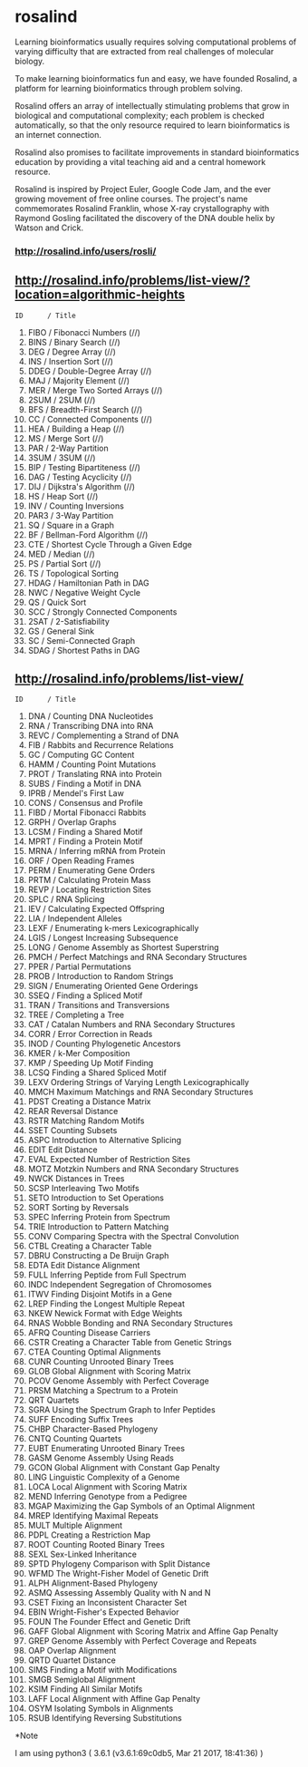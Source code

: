 # rosalind

Learning bioinformatics usually requires solving computational problems of varying difficulty that are extracted from real challenges of molecular biology.

To make learning bioinformatics fun and easy, we have founded Rosalind, a platform for learning bioinformatics through problem solving.

Rosalind offers an array of intellectually stimulating problems that grow in biological and computational complexity; each problem is checked automatically, so that the only resource required to learn bioinformatics is an internet connection.

Rosalind also promises to facilitate improvements in standard bioinformatics education by providing a vital teaching aid and a central homework resource.

Rosalind is inspired by Project Euler, Google Code Jam, and the ever growing movement of free online courses. The project's name commemorates Rosalind Franklin, whose X-ray crystallography with Raymond Gosling facilitated the discovery of the DNA double helix by Watson and Crick.

### http://rosalind.info/users/rosli/

## http://rosalind.info/problems/list-view/?location=algorithmic-heights

    ID	    / Title
1)  FIBO	/ Fibonacci Numbers  (//)
2)  BINS	/ Binary Search  (//)
3)  DEG	    / Degree Array  (//)
4)  INS	    / Insertion Sort  (//)
5)  DDEG	/ Double-Degree Array  (//)
6)  MAJ	    / Majority Element  (//)
7)  MER	    / Merge Two Sorted Arrays  (//)
8)  2SUM	/ 2SUM   (//)
9)  BFS	    / Breadth-First Search  (//)
10) CC	    / Connected Components  (//)
11) HEA	    / Building a Heap  (//)
12) MS	    / Merge Sort    (//)
13) PAR	    / 2-Way Partition
14) 3SUM	/ 3SUM  (//)
15) BIP	    / Testing Bipartiteness  (//)
16) DAG	    / Testing Acyclicity  (//)
17) DIJ	    / Dijkstra's Algorithm  (//)
18) HS	    / Heap Sort (//)
19) INV	    / Counting Inversions
20) PAR3	/ 3-Way Partition
21) SQ	    / Square in a Graph
22) BF	    / Bellman-Ford Algorithm  (//)
23) CTE	    / Shortest Cycle Through a Given Edge
24) MED	    / Median  (//)
25) PS	    / Partial Sort  (//)
26) TS	    / Topological Sorting
27) HDAG	/ Hamiltonian Path in DAG
28) NWC	    / Negative Weight Cycle
29) QS	    / Quick Sort
30) SCC	    / Strongly Connected Components
31) 2SAT	/ 2-Satisfiability
32) GS	    / General Sink
33) SC	    / Semi-Connected Graph
34) SDAG	/ Shortest Paths in DAG

## http://rosalind.info/problems/list-view/

    ID      / Title   
1) DNA      / Counting DNA Nucleotides
2) RNA      / Transcribing DNA into RNA
3) REVC     / Complementing a Strand of DNA
4) FIB      / Rabbits and Recurrence Relations
5) GC       / Computing GC Content
6) HAMM     / Counting Point Mutations
7) PROT     / Translating RNA into Protein
8) SUBS     / Finding a Motif in DNA
9) IPRB     / Mendel's First Law
10) CONS    / Consensus and Profile
11) FIBD    / Mortal Fibonacci Rabbits
12) GRPH    / Overlap Graphs
13) LCSM    / Finding a Shared Motif
14) MPRT    / Finding a Protein Motif
15) MRNA    / Inferring mRNA from Protein
16) ORF     / Open Reading Frames
17) PERM    / Enumerating Gene Orders
18) PRTM    / Calculating Protein Mass
19) REVP    / Locating Restriction Sites
20) SPLC    / RNA Splicing
21) IEV     / Calculating Expected Offspring
22) LIA     / Independent Alleles
23) LEXF    / Enumerating k-mers Lexicographically
24) LGIS    / Longest Increasing Subsequence
25) LONG    / Genome Assembly as Shortest Superstring
26) PMCH    / Perfect Matchings and RNA Secondary Structures
27) PPER    / Partial Permutations
28) PROB    / Introduction to Random Strings
29) SIGN    / Enumerating Oriented Gene Orderings
30) SSEQ    / Finding a Spliced Motif
31) TRAN    / Transitions and Transversions
32) TREE    / Completing a Tree
33) CAT     / Catalan Numbers and RNA Secondary Structures
34) CORR    / Error Correction in Reads
35) INOD    / Counting Phylogenetic Ancestors
36) KMER    / k-Mer Composition
37) KMP     / Speeding Up Motif Finding
38) LCSQ        Finding a Shared Spliced Motif
39) LEXV        Ordering Strings of Varying Length Lexicographically
40) MMCH        Maximum Matchings and RNA Secondary Structures
41) PDST        Creating a Distance Matrix
42) REAR        Reversal Distance
43) RSTR        Matching Random Motifs
44) SSET        Counting Subsets
45) ASPC        Introduction to Alternative Splicing
46) EDIT        Edit Distance
47) EVAL        Expected Number of Restriction Sites
48) MOTZ        Motzkin Numbers and RNA Secondary Structures
49) NWCK        Distances in Trees
50) SCSP        Interleaving Two Motifs
51) SETO        Introduction to Set Operations
52) SORT        Sorting by Reversals
53) SPEC        Inferring Protein from Spectrum
54) TRIE        Introduction to Pattern Matching
55) CONV        Comparing Spectra with the Spectral Convolution
56) CTBL        Creating a Character Table
57) DBRU        Constructing a De Bruijn Graph
58) EDTA        Edit Distance Alignment
59) FULL        Inferring Peptide from Full Spectrum
60) INDC        Independent Segregation of Chromosomes
61) ITWV        Finding Disjoint Motifs in a Gene
62) LREP        Finding the Longest Multiple Repeat
63) NKEW        Newick Format with Edge Weights
64) RNAS        Wobble Bonding and RNA Secondary Structures
65) AFRQ        Counting Disease Carriers
66) CSTR        Creating a Character Table from Genetic Strings
67) CTEA        Counting Optimal Alignments
68) CUNR        Counting Unrooted Binary Trees
69) GLOB        Global Alignment with Scoring Matrix
70) PCOV        Genome Assembly with Perfect Coverage
71) PRSM        Matching a Spectrum to a Protein
72) QRT     Quartets
73) SGRA        Using the Spectrum Graph to Infer Peptides
74) SUFF        Encoding Suffix Trees
75) CHBP        Character-Based Phylogeny
76) CNTQ        Counting Quartets
77) EUBT        Enumerating Unrooted Binary Trees
78) GASM        Genome Assembly Using Reads
79) GCON        Global Alignment with Constant Gap Penalty
80) LING        Linguistic Complexity of a Genome
81) LOCA        Local Alignment with Scoring Matrix
82) MEND        Inferring Genotype from a Pedigree
83) MGAP        Maximizing the Gap Symbols of an Optimal Alignment
84) MREP        Identifying Maximal Repeats
85) MULT        Multiple Alignment
86) PDPL        Creating a Restriction Map
87) ROOT        Counting Rooted Binary Trees
88) SEXL        Sex-Linked Inheritance
89) SPTD        Phylogeny Comparison with Split Distance
90) WFMD        The Wright-Fisher Model of Genetic Drift
91) ALPH        Alignment-Based Phylogeny
92) ASMQ        Assessing Assembly Quality with N and N
93) CSET        Fixing an Inconsistent Character Set
94) EBIN        Wright-Fisher's Expected Behavior
95) FOUN        The Founder Effect and Genetic Drift
96) GAFF        Global Alignment with Scoring Matrix and Affine Gap Penalty
97) GREP        Genome Assembly with Perfect Coverage and Repeats
98) OAP     Overlap Alignment
99) QRTD        Quartet Distance
100) SIMS       Finding a Motif with Modifications
101) SMGB       Semiglobal Alignment
102) KSIM       Finding All Similar Motifs
103) LAFF       Local Alignment with Affine Gap Penalty
104) OSYM       Isolating Symbols in Alignments
105) RSUB       Identifying Reversing Substitutions

*Note

I am using python3 ( 3.6.1 (v3.6.1:69c0db5, Mar 21 2017, 18:41:36) )
